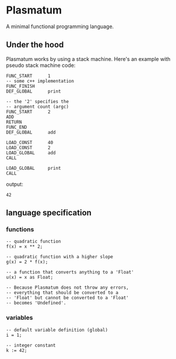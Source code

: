 # Plasmatum
A minimal functional programming language.

## Under the hood
Plasmatum works by using a stack machine. Here's an example with pseudo stack machine code:
```
FUNC_START      1
-- some c++ implementation
FUNC_FINISH
DEF_GLOBAL      print

-- the '2' specifies the
-- argument count (argc)
FUNC_START      2
ADD
RETURN
FUNC_END
DEF_GLOBAL      add

LOAD_CONST      40
LOAD_CONST      2
LOAD_GLOBAL     add
CALL

LOAD_GLOBAL     print
CALL
```

output:
```
42
```


## language specification
### functions
```plsm
-- quadratic function
f(x) = x ** 2;

-- quadratic function with a higher slope
g(x) = 2 * f(x);

-- a function that converts anything to a 'Float'
u(x) = x as Float;

-- Because Plasmatum does not throw any errors,
-- everything that should be converted to a
-- 'Float' but cannot be converted to a 'Float'
-- becomes 'Undefined'.
```

### variables
```
-- default variable definition (global)
i = 1;

-- integer constant
k := 42;
```


